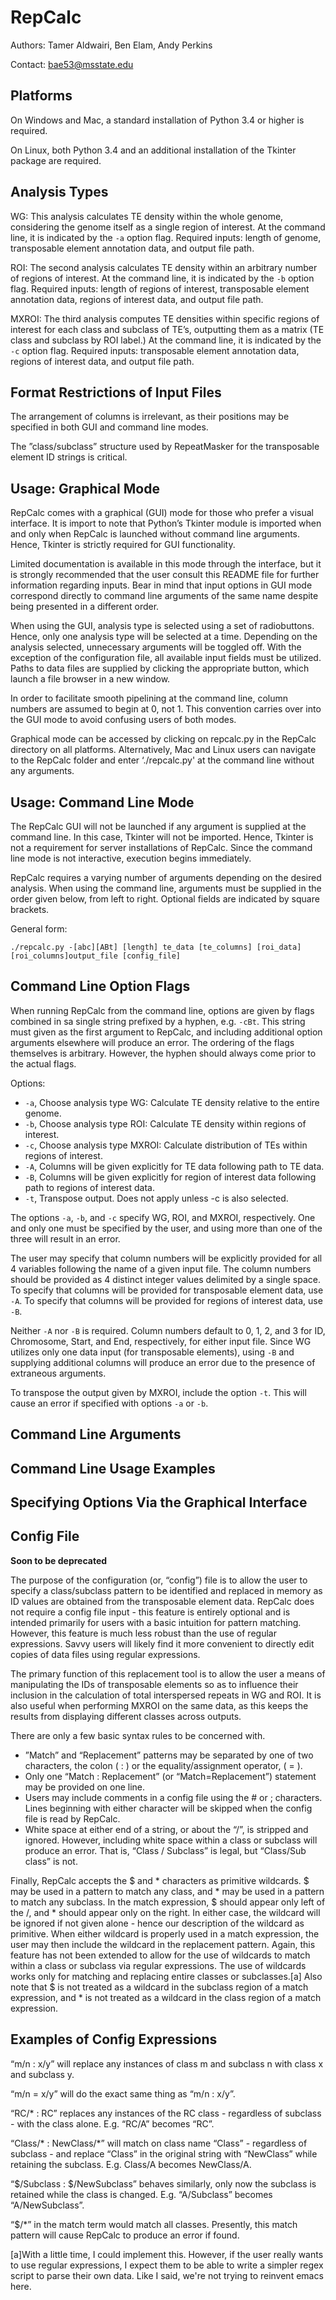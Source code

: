# RepCalc

Authors:  Tamer Aldwairi, Ben Elam, Andy Perkins

Contact:  bae53@msstate.edu


## Platforms

On Windows and Mac, a standard installation of Python 3.4 or higher is required.

On Linux, both Python 3.4 and an additional installation of the Tkinter package are required.

## Analysis Types

WG:  This analysis calculates TE density within the whole genome, considering the genome itself as a single region of interest.  At the command line, it is indicated by the `-a` option flag. Required inputs:  length of genome, transposable element annotation data, and output file path.

ROI:  The second analysis calculates TE density within an arbitrary number of regions of interest.  At the command line, it is indicated by the `-b` option flag.  Required inputs:  length of regions of interest, transposable element annotation data, regions of interest data, and output file path.

MXROI:  The third analysis computes TE densities within specific regions of interest for each class and subclass of TE’s, outputting them as a matrix (TE class and subclass by ROI label.)  At the command line, it is indicated by the `-c` option flag.  Required inputs:  transposable element annotation data, regions of interest data, and output file path.

## Format Restrictions of Input Files

The arrangement of columns is irrelevant, as their positions may be specified in both GUI and command line modes.

The ”class/subclass” structure used by RepeatMasker for the transposable element ID strings is critical.

## Usage:  Graphical Mode

RepCalc comes with a graphical (GUI) mode for those who prefer a visual interface.  It is import to note that Python’s Tkinter module is imported when and only when RepCalc is launched without command line arguments.  Hence, Tkinter is strictly required for GUI functionality.

Limited documentation is available in this mode through the interface, but it is strongly recommended that the user consult this README file for further information regarding inputs.  Bear in mind that input options in GUI mode correspond directly to command line arguments of the same name despite being presented in a different order.

When using the GUI, analysis type is selected using a set of radiobuttons.  Hence, only one analysis type will be selected at a time.  Depending on the analysis selected, unnecessary arguments will be toggled off.  With the exception of the configuration file, all available input fields must be utilized.  Paths to data files are supplied by clicking the appropriate button, which launch a file browser in a new window.

In order to facilitate smooth pipelining at the command line, column numbers are assumed to begin at 0, not 1.  This convention carries over into the GUI mode to avoid confusing users of both modes.

Graphical mode can be accessed by clicking on repcalc.py in the RepCalc directory on all platforms.  Alternatively, Mac and Linux users can navigate to the RepCalc folder and  enter ‘./repcalc.py' at the command line without any arguments.

## Usage:  Command Line Mode

The RepCalc GUI will not be launched if any argument is supplied at the command line.  In this case, Tkinter will not be imported.  Hence, Tkinter is not a requirement for server installations of RepCalc.  Since the command line mode is not interactive, execution begins immediately.

RepCalc requires a varying number of arguments depending on the desired analysis.  When using the command line, arguments must be supplied in the order given below, from left to right.  Optional fields are indicated by square brackets.

General form:

`./repcalc.py -[abc][ABt] [length] te_data [te_columns] [roi_data] [roi_columns]output_file [config_file]`

## Command Line Option Flags

When running RepCalc from the command line, options are given by flags combined in sa single string prefixed by a hyphen, e.g. `-cBt`.  This string must given as the first argument to RepCalc, and including additional option arguments elsewhere will produce an error.  The ordering of the flags themselves is arbitrary.  However, the hyphen should always come prior to the actual flags.

Options:

- `-a`,    Choose analysis type WG:  Calculate TE density relative to the entire genome.
- `-b`,    Choose analysis type ROI:  Calculate TE density within regions of interest.
- `-c`,     Choose analysis type MXROI:  Calculate distribution of TEs within regions of interest.
- `-A`,    Columns will be given explicitly for TE data following path to TE data.
- `-B`,    Columns will be given explicitly for region of interest data following path to regions of interest data.
- `-t`,     Transpose output.  Does not apply unless -c is also selected.

The options `-a`, `-b`, and `-c` specify WG, ROI, and MXROI, respectively.  One and only one must be specified by the user, and using more than one of the three will result in an error.

The user may specify that column numbers will be explicitly provided for all 4 variables following the name of a given input file.  The column numbers should be provided as 4 distinct integer values delimited by a single space.  To specify that columns will be provided for transposable element data, use `-A`.  To specify that columns will be provided for regions of interest data, use `-B`.  

Neither `-A` nor `-B` is required.  Column numbers default to 0, 1, 2, and 3 for ID, Chromosome, Start, and End, respectively, for either input file.  Since WG utilizes only one data input (for transposable elements), using `-B` and supplying additional columns will produce an error due to the presence of extraneous arguments.

To transpose the output given by MXROI, include the option `-t`.  This will cause an error if specified with options `-a` or `-b`.

## Command Line Arguments

## Command Line Usage Examples

## Specifying Options Via the Graphical Interface

## Config File
**Soon to be deprecated**

The purpose of the configuration (or, “config”) file is to allow the user to specify a class/subclass pattern to be identified and replaced in memory as ID values are obtained from the transposable element data.  RepCalc does not require a config file input - this feature is entirely optional and is intended primarily for users with a basic intuition for pattern matching.  However, this feature is much less robust than the use of regular expressions.  Savvy users will likely find it more convenient to directly edit copies of data files using regular expressions.

The primary function of this replacement tool is to allow the user a means of manipulating the IDs of transposable elements so as to influence their inclusion in the calculation of total interspersed repeats in WG and ROI.  It is also useful when performing MXROI on the same data, as this keeps the results from displaying different classes across outputs.

There are only a few basic syntax rules to be concerned with.

- ”Match” and “Replacement” patterns may be separated by one of two characters, the colon ( : ) or the equality/assignment operator, ( = ).
- Only one “Match : Replacement” (or “Match=Replacement”) statement may be provided on one line.
- Users may include comments in a config file using the # or ; characters.  Lines beginning with either character will be skipped when the config file is read by RepCalc.
- White space at either end of a string, or about the “/”, is stripped and ignored.  However, including white space within a class or subclass will produce an error.  That is, “Class / Subclass” is legal, but “Class/Sub class” is not.

Finally, RepCalc accepts the $ and * characters as primitive wildcards.  $ may be used in a pattern to match any class, and * may be used in a pattern to match any subclass.  In the match expression, $ should appear only left of the /, and * should appear only on the right.  In either case, the wildcard will be ignored if not given alone - hence our description of the wildcard as primitive.  When either wildcard is properly used in a match expression, the user may then include the wildcard in the replacement pattern.  Again, this feature has not been extended to allow for the use of wildcards to match within a class or subclass via regular expressions.  The use of wildcards works only for matching and replacing entire classes or subclasses.[a]  Also note that $ is not treated as a wildcard in the subclass region of a match expression, and * is not treated as a wildcard in the class region of a match expression.

## Examples of Config Expressions

“m/n : x/y” will replace any instances of class m and subclass n with class x and subclass y.

“m/n = x/y” will do the exact same thing as “m/n : x/y”.

“RC/* : RC” replaces any instances of the RC class - regardless of subclass - with the class alone.  E.g. “RC/A” becomes “RC”.

“Class/* : NewClass/*” will match on class name “Class” - regardless of subclass - and replace “Class” in the original string with “NewClass” while retaining the subclass.  E.g. Class/A becomes NewClass/A.

“$/Subclass : $/NewSubclass” behaves similarly, only now the subclass is retained while the class is changed.  E.g.  “A/Subclass” becomes “A/NewSubclass”.

“$/*” in the match term would match all classes.  Presently, this match pattern will cause RepCalc to produce an error if found.

[a]With a little time, I could implement this.  However, if the user really wants to use regular expressions, I expect them to be able to write a simpler regex script to parse their own data.  Like I said, we're not trying to reinvent emacs here.
